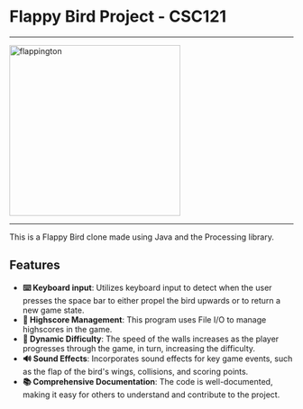 # Flappy Bird Project - CSC121

---
<img width="303" alt="flappington" src="https://github.com/berry-cs/csc121-project-ethan-sahba-beckah/assets/100727989/9cbcf688-59a7-43df-9af7-e40b5b71019d">

---
This is a Flappy Bird clone made using Java and the Processing library.

## Features
* **⌨️ Keyboard input**: Utilizes keyboard input to detect when the user presses the space bar to either propel the bird upwards or to return a new game state.
* **📂 Highscore Management**: This program uses File I/O to manage highscores in the game.
* **📏 Dynamic Difficulty**: The speed of the walls increases as the player progresses through the game, in turn, increasing the difficulty.
* **🔊 Sound Effects**: Incorporates sound effects for key game events, such as the flap of the bird's wings, collisions, and scoring points.
* **📚 Comprehensive Documentation**: The code is well-documented, making it easy for others to understand and contribute to the project.

